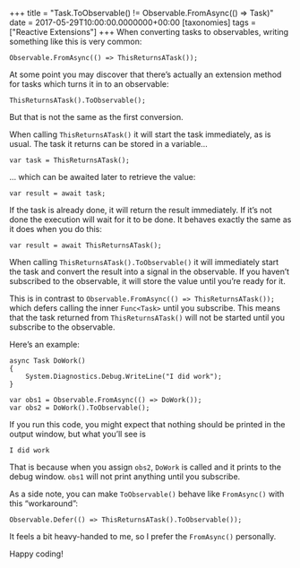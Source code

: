 +++
title = "Task.ToObservable() != Observable.FromAsync(() => Task)"
date = 2017-05-29T10:00:00.0000000+00:00
[taxonomies]
tags = ["Reactive Extensions"]
+++
When converting tasks to observables, writing something like this is very common:

```
Observable.FromAsync(() => ThisReturnsATask());
```

At some point you may discover that there’s actually an extension method for tasks which turns it in to an observable:

```
ThisReturnsATask().ToObservable();
```

But that is not the same as the first conversion.

When calling `ThisReturnsATask()` it will start the task immediately, as is usual. The task it returns can be stored in a variable…

```
var task = ThisReturnsATask();
```

… which can be awaited later to retrieve the value:

```
var result = await task;
```

If the task is already done, it will return the result immediately. If it’s not done the execution will wait for it to be done. It behaves exactly the same as it does when you do this:

```
var result = await ThisReturnsATask();
```

When calling `ThisReturnsATask().ToObservable()` it will immediately start the task and convert the result into a signal in the observable. If you haven’t subscribed to the observable, it will store the value until you’re ready for it.

This is in contrast to `Observable.FromAsync(() => ThisReturnsATask());` which defers calling the inner `Func<Task>` until you subscribe. This means that the task returned from `ThisReturnsATask()` will not be started until you subscribe to the observable.

Here’s an example:

```
async Task DoWork()
{
    System.Diagnostics.Debug.WriteLine("I did work");
}
 
var obs1 = Observable.FromAsync(() => DoWork());
var obs2 = DoWork().ToObservable();
```

If you run this code, you might expect that nothing should be printed in the output window, but what you’ll see is

```
I did work
```

That is because when you assign `obs2`, `DoWork` is called and it prints to the debug window. `obs1` will not print anything until you subscribe.

As a side note, you can make `ToObservable()` behave like `FromAsync()` with this “workaround”:

```
Observable.Defer(() => ThisReturnsATask().ToObservable());
```

It feels a bit heavy-handed to me, so I prefer the `FromAsync()` personally.

Happy coding!
